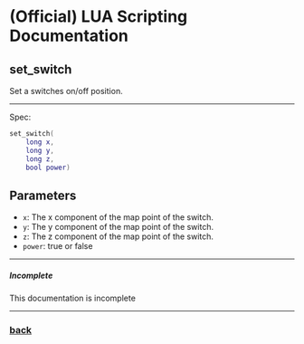 
# (Official) LUA Scripting Documentation

## set_switch

Set a switches on/off position.

___

Spec:

```lua
set_switch(
	long x,
	long y,
	long z,
	bool power)
```

## Parameters

- `x`: The x component of the map point of the switch.
- `y`: The y component of the map point of the switch.
- `z`: The z component of the map point of the switch.
- `power`: true or false

___

##### Incomplete

This documentation is incomplete

___

### [back](../power)
